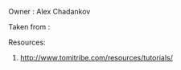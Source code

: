 Owner : Alex Chadankov

Taken from : 

Resources:

1. http://www.tomitribe.com/resources/tutorials/
